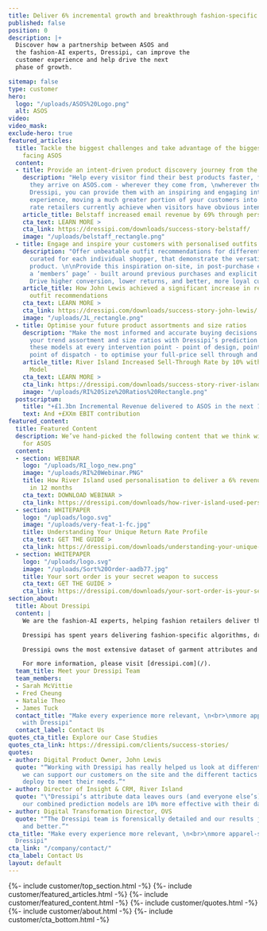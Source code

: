 ```yaml
---
title: Deliver 6% incremental growth and breakthrough fashion-specific experiences.
published: false
position: 0
description: |+
  Discover how a partnership between ASOS and
  the fashion-AI experts, Dressipi, can improve the
  customer experience and help drive the next
  phase of growth.

sitemap: false
type: customer
hero:
  logo: "/uploads/ASOS%20Logo.png"
  alt: ASOS
video: 
video_mask: 
exclude-hero: true
featured_articles:
  title: Tackle the biggest challenges and take advantage of the biggest opportunities
    facing ASOS
  content:
  - title: Provide an intent-driven product discovery journey from the first moment
    description: "Help every visitor find their best products faster, from the moment
      they arrive on ASOS.com - wherever they come from, \nwherever they land. \n\nWith
      Dressipi, you can provide them with an inspiring and engaging intent-driven
      experience, moving a much greater portion of your customers into the ~10% conversion
      rate retailers currently achieve when visitors have obvious intent."
    article_title: Belstaff increased email revenue by 69% through personalised recommendations
    cta_text: LEARN MORE >
    cta_link: https://dressipi.com/downloads/success-story-belstaff/
    image: "/uploads/belstaff_rectangle.png"
  - title: Engage and inspire your customers with personalised outfits
    description: "Offer unbeatable outfit recommendations for different occasions,
      curated for each individual shopper, that demonstrate the versatility of your
      product. \n\nProvide this inspiration on-site, in post-purchase emails, or on
      a ‘members’ page’ - built around previous purchases and explicit preferences.
      Drive higher conversion, lower returns, and better, more loyal customers."
    article_title: How John Lewis achieved a significant increase in revenue with
      outfit recommendations
    cta_text: LEARN MORE >
    cta_link: https://dressipi.com/downloads/success-story-john-lewis/
    image: "/uploads/JL_rectangle.png"
  - title: Optimise your future product assortments and size ratios
    description: "Make the most informed and accurate buying decisions you can for
      your trend assortment and size ratios with Dressipi’s prediction models. \n\nIntegrate
      these models at every intervention point - point of design, point of sale, and
      point of dispatch - to optimise your full-price sell through and EBIT margin."
    article_title: River Island Increased Sell-Through Rate by 10% with a Size Prediction
      Model
    cta_text: LEARN MORE >
    cta_link: https://dressipi.com/downloads/success-story-river-island/
    image: "/uploads/RI%20Size%20Ratios%20Rectangle.png"
  postscriptum:
    title: "+£1.3bn Incremental Revenue delivered to ASOS in the next 12 months"
    text: And +£XXm EBIT contribution
featured_content:
  title: Featured Content
  description: We’ve hand-picked the following content that we think will be relevant
    for ASOS
  content:
  - section: WEBINAR
    logo: "/uploads/RI_logo_new.png"
    image: "/uploads/RI%20Webinar.PNG"
    title: How River Island used personalisation to deliver a 6% revenue increase
      in 12 months
    cta_text: DOWNLOAD WEBINAR >
    cta_link: https://dressipi.com/downloads/how-river-island-used-personalisation-to-deliver-revenue-increase/
  - section: WHITEPAPER
    logo: "/uploads/logo.svg"
    image: "/uploads/very-feat-1-fc.jpg"
    title: Understanding Your Unique Return Rate Profile
    cta_text: GET THE GUIDE >
    cta_link: https://dressipi.com/downloads/understanding-your-unique-return-rate-profile-whitepaper/
  - section: WHITEPAPER
    logo: "/uploads/logo.svg"
    image: "/uploads/Sort%20Order-aadb77.jpg"
    title: Your sort order is your secret weapon to success
    cta_text: GET THE GUIDE >
    cta_link: https://dressipi.com/downloads/your-sort-order-is-your-secret-weapon-to-success/
section_about:
  title: About Dressipi
  content: |
    We are the fashion-AI experts, helping fashion retailers deliver the relevant products & inspiration their customers deserve, across every part of the shopper journey.

    Dressipi has spent years delivering fashion-specific algorithms, drawing on the expertise of some of the industry’s top stylists and experts.

    Dressipi owns the most extensive dataset of garment attributes and fashion-specific customer preferences. Our ability to ingest, cleanse, and augment huge quantities of data from various sources, in real-time, is at the heart of our platform.

    For more information, please visit [dressipi.com](/).
  team_title: Meet your Dressipi Team
  team_members:
  - Sarah McVittie
  - Fred Cheung
  - Natalie Theo
  - James Tuck
  contact_title: "Make every experience more relevant, \n<br>\nmore apparel-specific
    with Dressipi"
  contact_label: Contact Us
quotes_cta_title: Explore our Case Studies
quotes_cta_link: https://dressipi.com/clients/success-stories/
quotes:
- author: Digital Product Owner, John Lewis
  quote: "“Working with Dressipi has really helped us look at different ways in how
    we can support our customers on the site and the different tactics that we can
    deploy to meet their needs.”"
- author: Director of Insight & CRM, River Island
  quote: "\"Dressipi’s attribute data leaves ours (and everyone else’s) in the dust,
    our combined prediction models are 10% more effective with their data.”"
- author: Digital Transformation Director, OVS
  quote: "“The Dressipi team is forensically detailed and our results just get better
    and better.”"
cta_title: "Make every experience more relevant, \n<br>\nmore apparel-specific with
  Dressipi"
cta_link: "/company/contact/"
cta_label: Contact Us
layout: default
---
```


{%- include customer/top_section.html -%}
{%- include customer/featured_articles.html -%}
{%- include customer/featured_content.html -%}
{%- include customer/quotes.html -%}
{%- include customer/about.html -%}
{%- include customer/cta_bottom.html -%}